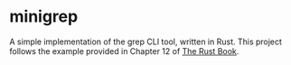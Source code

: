 # minigrep
A simple implementation of the grep CLI tool, written in Rust. This project follows the example provided in Chapter 12 of [The Rust Book](https://doc.rust-lang.org/book/).
